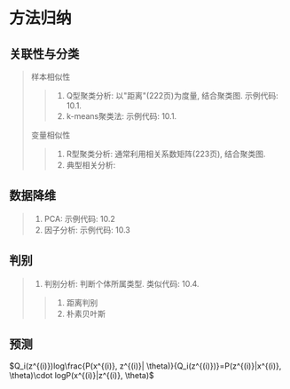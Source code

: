 # 方法归纳

## 关联性与分类

>
> 样本相似性  
>>
>> 1. Q型聚类分析: 以"距离"(222页)为度量, 结合聚类图. 示例代码: 10.1.
>> 2. k-means聚类法: 示例代码: 10.1.  
>
> 变量相似性
>>
>> 1. R型聚类分析: 通常利用相关系数矩阵(223页), 结合聚类图.  
>> 2. 典型相关分析: 

## 数据降维

>
> 1. PCA: 示例代码: 10.2  
> 2. 因子分析: 示例代码: 10.3  

## 判别

>
> 1. 判别分析: 判断个体所属类型. 类似代码: 10.4.  
>>
>> 1. 距离判别  
>> 2. 朴素贝叶斯  

## 预测

$Q_i(z^{(i)})log\frac{P(x^{(i)}, z^{(i)}| \theta)}{Q_i(z^{(i)})}=P(z^{(i)}|x^{(i)}, \theta)\cdot logP(x^{(i)}|z^{(i)}, \theta)$
